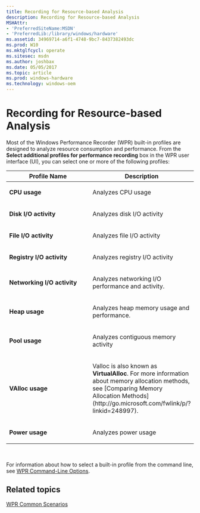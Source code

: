 ```yaml
---
title: Recording for Resource-based Analysis
description: Recording for Resource-based Analysis
MSHAttr:
- 'PreferredSiteName:MSDN'
- 'PreferredLib:/library/windows/hardware'
ms.assetid: 34969714-a6f1-4748-9bc7-8437382493dc
ms.prod: W10
ms.mktglfcycl: operate
ms.sitesec: msdn
ms.author: joshbax
ms.date: 05/05/2017
ms.topic: article
ms.prod: windows-hardware
ms.technology: windows-oem
---
```


# Recording for Resource-based Analysis


Most of the Windows Performance Recorder (WPR) built-in profiles are designed to analyze resource consumption and performance. From the **Select additional profiles for performance recording** box in the WPR user interface (UI), you can select one or more of the following profiles:

<table>
<colgroup>
<col width="50%" />
<col width="50%" />
</colgroup>
<thead>
<tr class="header">
<th>Profile Name</th>
<th>Description</th>
</tr>
</thead>
<tbody>
<tr class="odd">
<td><p><strong>CPU usage</strong></p></td>
<td><p>Analyzes CPU usage</p></td>
</tr>
<tr class="even">
<td><p><strong>Disk I/O activity</strong></p></td>
<td><p>Analyzes disk I/O activity</p></td>
</tr>
<tr class="odd">
<td><p><strong>File I/O activity</strong></p></td>
<td><p>Analyzes file I/O activity</p></td>
</tr>
<tr class="even">
<td><p><strong>Registry I/O activity</strong></p></td>
<td><p>Analyzes registry I/O activity</p></td>
</tr>
<tr class="odd">
<td><p><strong>Networking I/O activity</strong></p></td>
<td><p>Analyzes networking I/O performance and activity.</p></td>
</tr>
<tr class="even">
<td><p><strong>Heap usage</strong></p></td>
<td><p>Analyzes heap memory usage and performance.</p></td>
</tr>
<tr class="odd">
<td><p><strong>Pool usage</strong></p></td>
<td><p>Analyzes contiguous memory activity</p></td>
</tr>
<tr class="even">
<td><p><strong>VAlloc usage</strong></p></td>
<td><p>Valloc is also known as <strong>VirtualAlloc</strong>. For more information about memory allocation methods, see [Comparing Memory Allocation Methods](http://go.microsoft.com/fwlink/p/?linkid=248997).</p></td>
</tr>
<tr class="odd">
<td><p><strong>Power usage</strong></p></td>
<td><p>Analyzes power usage</p></td>
</tr>
</tbody>
</table>

 

For information about how to select a built-in profile from the command line, see [WPR Command-Line Options](wpr-command-line-options.md).

## Related topics


[WPR Common Scenarios](windows-performance-recorder-common-scenarios.md)

 

 







